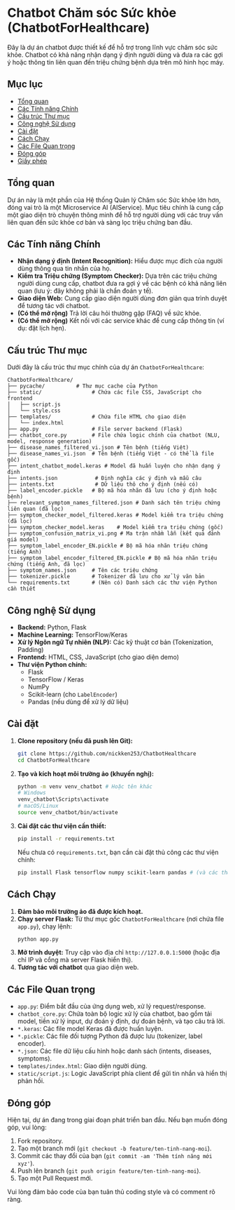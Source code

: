 # Chatbot Chăm sóc Sức khỏe (ChatbotForHealthcare)

Đây là dự án chatbot được thiết kế để hỗ trợ trong lĩnh vực chăm sóc sức khỏe. Chatbot có khả năng nhận dạng ý định người dùng và đưa ra các gợi ý hoặc thông tin liên quan đến triệu chứng bệnh dựa trên mô hình học máy.

## Mục lục

* [Tổng quan](#tổng-quan)
* [Các Tính năng Chính](#các-tính-năng-chính)
* [Cấu trúc Thư mục](#cấu-trúc-thư-mục)
* [Công nghệ Sử dụng](#công-nghệ-sử-dụng)
* [Cài đặt](#cài-đặt)
* [Cách Chạy](#cách-chạy)
* [Các File Quan trọng](#các-file-quan-trọng)
* [Đóng góp](#đóng-góp)
* [Giấy phép](#giấy-phép)

## Tổng quan

Dự án này là một phần của Hệ thống Quản lý Chăm sóc Sức khỏe lớn hơn, đóng vai trò là một Microservice AI (AIService). Mục tiêu chính là cung cấp một giao diện trò chuyện thông minh để hỗ trợ người dùng với các truy vấn liên quan đến sức khỏe cơ bản và sàng lọc triệu chứng ban đầu.


## Các Tính năng Chính

* **Nhận dạng ý định (Intent Recognition):** Hiểu được mục đích của người dùng thông qua tin nhắn của họ.
* **Kiểm tra Triệu chứng (Symptom Checker):** Dựa trên các triệu chứng người dùng cung cấp, chatbot đưa ra gợi ý về các bệnh có khả năng liên quan (lưu ý: đây không phải là chẩn đoán y tế).
* **Giao diện Web:** Cung cấp giao diện người dùng đơn giản qua trình duyệt để tương tác với chatbot.
* **(Có thể mở rộng)** Trả lời câu hỏi thường gặp (FAQ) về sức khỏe.
* **(Có thể mở rộng)** Kết nối với các service khác để cung cấp thông tin (ví dụ: đặt lịch hẹn).

## Cấu trúc Thư mục

Dưới đây là cấu trúc thư mục chính của dự án `ChatbotForHealthcare`:
```
ChatbotForHealthcare/
├── pycache/          # Thư mục cache của Python
├── static/                # Chứa các file CSS, JavaScript cho frontend
│   ├── script.js
│   └── style.css
├── templates/             # Chứa file HTML cho giao diện
│   └── index.html
├── app.py                 # File server backend (Flask)
├── chatbot_core.py        # File chứa logic chính của chatbot (NLU, model, response generation)
├── disease_names_filtered_vi.json # Tên bệnh (tiếng Việt)
├── disease_names_vi.json  # Tên bệnh (tiếng Việt - có thể là file gốc)
├── intent_chatbot_model.keras # Model đã huấn luyện cho nhận dạng ý định
├── intents.json            # Định nghĩa các ý định và mẫu câu
├── intents.txt             # Dữ liệu thô cho ý định (nếu có)
├── label_encoder.pickle   # Bộ mã hóa nhãn đã lưu (cho ý định hoặc bệnh)
├── relevant_symptom_names_filtered.json # Danh sách tên triệu chứng liên quan (đã lọc)
├── symptom_checker_model_filtered.keras # Model kiểm tra triệu chứng (đã lọc)
├── symptom_checker_model.keras    # Model kiểm tra triệu chứng (gốc)
├── symptom_confusion_matrix_vi.png # Ma trận nhầm lẫn (kết quả đánh giá model)
├── symptom_label_encoder_EN.pickle # Bộ mã hóa nhãn triệu chứng (tiếng Anh)
├── symptom_label_encoder_filtered_EN.pickle # Bộ mã hóa nhãn triệu chứng (tiếng Anh, đã lọc)
├── symptom_names.json     # Tên các triệu chứng
├── tokenizer.pickle       # Tokenizer đã lưu cho xử lý văn bản
└── requirements.txt       # (Nên có) Danh sách các thư viện Python cần thiết
```

## Công nghệ Sử dụng

* **Backend:** Python, Flask
* **Machine Learning:** TensorFlow/Keras
* **Xử lý Ngôn ngữ Tự nhiên (NLP):** Các kỹ thuật cơ bản (Tokenization, Padding)
* **Frontend:** HTML, CSS, JavaScript (cho giao diện demo)
* **Thư viện Python chính:**
    * Flask
    * TensorFlow / Keras
    * NumPy
    * Scikit-learn (cho `LabelEncoder`)
    * Pandas (nếu dùng để xử lý dữ liệu)

## Cài đặt

1.  **Clone repository (nếu đã push lên Git):**
    ```bash
    git clone https://github.com/nickken253/ChatbotHealthcare
    cd ChatbotForHealthcare
    ```
2.  **Tạo và kích hoạt môi trường ảo (khuyến nghị):**
    ```bash
    python -m venv venv_chatbot # Hoặc tên khác
    # Windows
    venv_chatbot\Scripts\activate
    # macOS/Linux
    source venv_chatbot/bin/activate
    ```
3.  **Cài đặt các thư viện cần thiết:**
    ```bash
    pip install -r requirements.txt
    ```
    Nếu chưa có `requirements.txt`, bạn cần cài đặt thủ công các thư viện chính:
    ```bash
    pip install Flask tensorflow numpy scikit-learn pandas # (và các thư viện khác nếu cần)
    ```

## Cách Chạy

1.  **Đảm bảo môi trường ảo đã được kích hoạt.**
2.  **Chạy server Flask:**
    Từ thư mục gốc `ChatbotForHealthcare` (nơi chứa file `app.py`), chạy lệnh:
    ```bash
    python app.py
    ```
3.  **Mở trình duyệt:**
    Truy cập vào địa chỉ `http://127.0.0.1:5000` (hoặc địa chỉ IP và cổng mà server Flask hiển thị).
4.  **Tương tác với chatbot** qua giao diện web.

## Các File Quan trọng

* `app.py`: Điểm bắt đầu của ứng dụng web, xử lý request/response.
* `chatbot_core.py`: Chứa toàn bộ logic xử lý của chatbot, bao gồm tải model, tiền xử lý input, dự đoán ý định, dự đoán bệnh, và tạo câu trả lời.
* `*.keras`: Các file model Keras đã được huấn luyện.
* `*.pickle`: Các file đối tượng Python đã được lưu (tokenizer, label encoder).
* `*.json`: Các file dữ liệu cấu hình hoặc danh sách (intents, diseases, symptoms).
* `templates/index.html`: Giao diện người dùng.
* `static/script.js`: Logic JavaScript phía client để gửi tin nhắn và hiển thị phản hồi.

## Đóng góp

Hiện tại, dự án đang trong giai đoạn phát triển ban đầu. Nếu bạn muốn đóng góp, vui lòng:
1.  Fork repository.
2.  Tạo một branch mới (`git checkout -b feature/ten-tinh-nang-moi`).
3.  Commit các thay đổi của bạn (`git commit -am 'Thêm tính năng mới xyz'`).
4.  Push lên branch (`git push origin feature/ten-tinh-nang-moi`).
5.  Tạo một Pull Request mới.

Vui lòng đảm bảo code của bạn tuân thủ coding style và có comment rõ ràng.
